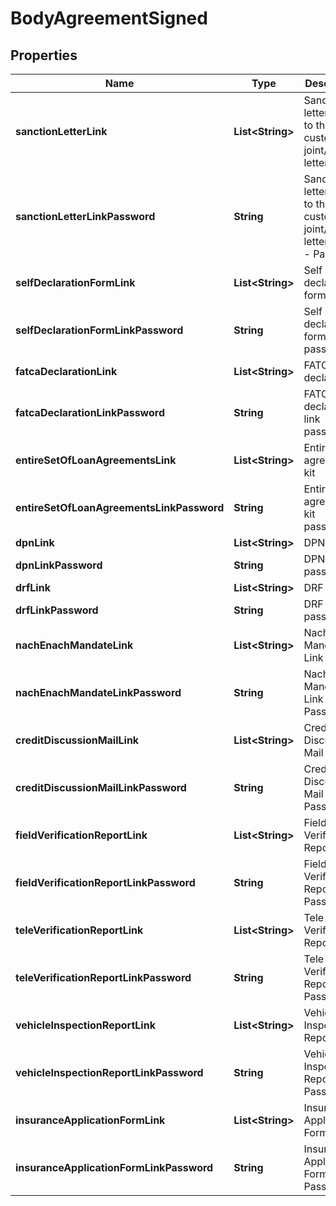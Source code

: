

# BodyAgreementSigned


## Properties

Name | Type | Description | Notes
------------ | ------------- | ------------- | -------------
**sanctionLetterLink** | **List&lt;String&gt;** | Sanction letter issued to the customer in joint/lenders letter head |  [optional]
**sanctionLetterLinkPassword** | **String** | Sanction letter issued to the customer in joint/lenders letter head - Password |  [optional]
**selfDeclarationFormLink** | **List&lt;String&gt;** | Self declaration form link |  [optional]
**selfDeclarationFormLinkPassword** | **String** | Self declaration form link password |  [optional]
**fatcaDeclarationLink** | **List&lt;String&gt;** | FATCA declaration |  [optional]
**fatcaDeclarationLinkPassword** | **String** | FATCA declaration link password |  [optional]
**entireSetOfLoanAgreementsLink** | **List&lt;String&gt;** | Entire loan agreement kit |  [optional]
**entireSetOfLoanAgreementsLinkPassword** | **String** | Entire loan agreement kit password |  [optional]
**dpnLink** | **List&lt;String&gt;** | DPN Image |  [optional]
**dpnLinkPassword** | **String** | DPN Image password |  [optional]
**drfLink** | **List&lt;String&gt;** | DRF Image |  [optional]
**drfLinkPassword** | **String** | DRF Image password |  [optional]
**nachEnachMandateLink** | **List&lt;String&gt;** | Nach Enach Mandate Link |  [optional]
**nachEnachMandateLinkPassword** | **String** | Nach Enach Mandate Link Password |  [optional]
**creditDiscussionMailLink** | **List&lt;String&gt;** | Credit Discussion Mail Link |  [optional]
**creditDiscussionMailLinkPassword** | **String** | Credit Discussion Mail Link Password |  [optional]
**fieldVerificationReportLink** | **List&lt;String&gt;** | Field Verification Report Link |  [optional]
**fieldVerificationReportLinkPassword** | **String** | Field Verification Report Link Password |  [optional]
**teleVerificationReportLink** | **List&lt;String&gt;** | Tele Verification Report Link |  [optional]
**teleVerificationReportLinkPassword** | **String** | Tele Verification Report Link Password |  [optional]
**vehicleInspectionReportLink** | **List&lt;String&gt;** | Vehicle Inspection Report Link |  [optional]
**vehicleInspectionReportLinkPassword** | **String** | Vehicle Inspection Report Link Password |  [optional]
**insuranceApplicationFormLink** | **List&lt;String&gt;** | Insurance Application Form Link |  [optional]
**insuranceApplicationFormLinkPassword** | **String** | Insurance Application Form Link Password |  [optional]



